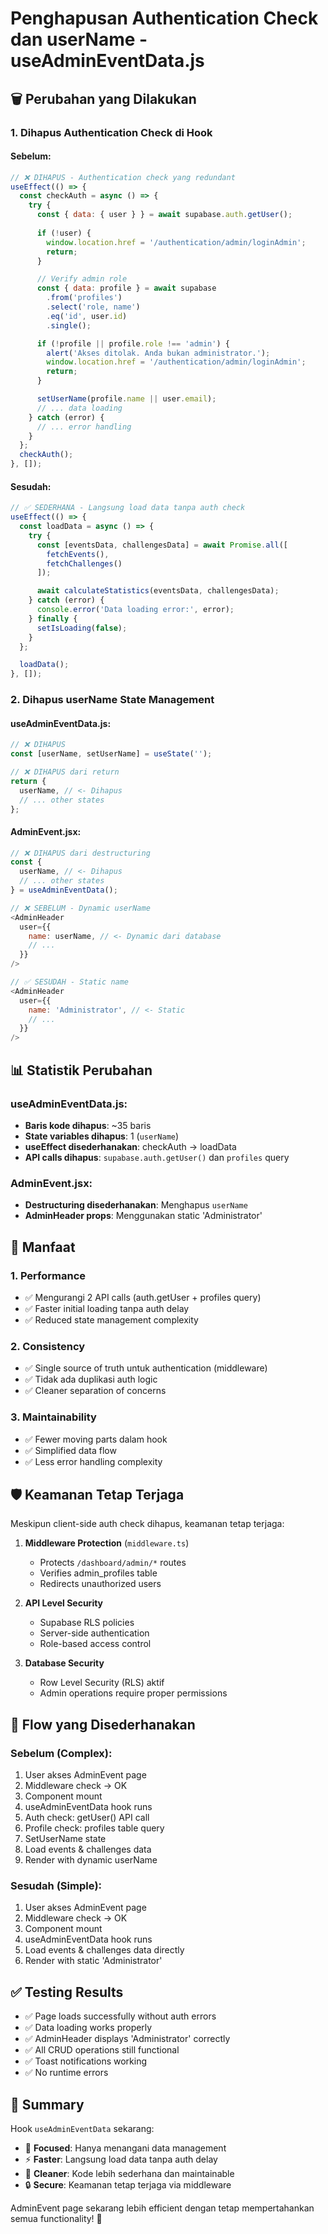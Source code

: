 # Penghapusan Authentication Check dan userName - useAdminEventData.js

## 🗑️ **Perubahan yang Dilakukan**

### 1. **Dihapus Authentication Check di Hook**

#### Sebelum:
```javascript
// ❌ DIHAPUS - Authentication check yang redundant
useEffect(() => {
  const checkAuth = async () => {
    try {
      const { data: { user } } = await supabase.auth.getUser();
      
      if (!user) {
        window.location.href = '/authentication/admin/loginAdmin';
        return;
      }

      // Verify admin role
      const { data: profile } = await supabase
        .from('profiles')
        .select('role, name')
        .eq('id', user.id)
        .single();

      if (!profile || profile.role !== 'admin') {
        alert('Akses ditolak. Anda bukan administrator.');
        window.location.href = '/authentication/admin/loginAdmin';
        return;
      }

      setUserName(profile.name || user.email);
      // ... data loading
    } catch (error) {
      // ... error handling
    }
  };
  checkAuth();
}, []);
```

#### Sesudah:
```javascript
// ✅ SEDERHANA - Langsung load data tanpa auth check
useEffect(() => {
  const loadData = async () => {
    try {
      const [eventsData, challengesData] = await Promise.all([
        fetchEvents(),
        fetchChallenges()
      ]);

      await calculateStatistics(eventsData, challengesData);
    } catch (error) {
      console.error('Data loading error:', error);
    } finally {
      setIsLoading(false);
    }
  };

  loadData();
}, []);
```

### 2. **Dihapus userName State Management**

#### useAdminEventData.js:
```javascript
// ❌ DIHAPUS
const [userName, setUserName] = useState('');

// ❌ DIHAPUS dari return
return {
  userName, // <- Dihapus
  // ... other states
};
```

#### AdminEvent.jsx:
```javascript
// ❌ DIHAPUS dari destructuring
const {
  userName, // <- Dihapus
  // ... other states  
} = useAdminEventData();

// ❌ SEBELUM - Dynamic userName
<AdminHeader 
  user={{
    name: userName, // <- Dynamic dari database
    // ...
  }}
/>

// ✅ SESUDAH - Static name
<AdminHeader 
  user={{
    name: 'Administrator', // <- Static
    // ...
  }}
/>
```

## 📊 **Statistik Perubahan**

### useAdminEventData.js:
- **Baris kode dihapus**: ~35 baris
- **State variables dihapus**: 1 (`userName`)
- **useEffect disederhanakan**: checkAuth → loadData
- **API calls dihapus**: `supabase.auth.getUser()` dan `profiles` query

### AdminEvent.jsx:
- **Destructuring disederhanakan**: Menghapus `userName`
- **AdminHeader props**: Menggunakan static 'Administrator'

## 🎯 **Manfaat**

### 1. **Performance**
- ✅ Mengurangi 2 API calls (auth.getUser + profiles query)
- ✅ Faster initial loading tanpa auth delay
- ✅ Reduced state management complexity

### 2. **Consistency**
- ✅ Single source of truth untuk authentication (middleware)
- ✅ Tidak ada duplikasi auth logic
- ✅ Cleaner separation of concerns

### 3. **Maintainability**
- ✅ Fewer moving parts dalam hook
- ✅ Simplified data flow
- ✅ Less error handling complexity

## 🛡️ **Keamanan Tetap Terjaga**

Meskipun client-side auth check dihapus, keamanan tetap terjaga:

1. **Middleware Protection** (`middleware.ts`)
   - Protects `/dashboard/admin/*` routes
   - Verifies admin_profiles table
   - Redirects unauthorized users

2. **API Level Security**
   - Supabase RLS policies
   - Server-side authentication
   - Role-based access control

3. **Database Security**
   - Row Level Security (RLS) aktif
   - Admin operations require proper permissions

## 🔄 **Flow yang Disederhanakan**

### Sebelum (Complex):
1. User akses AdminEvent page
2. Middleware check → OK
3. Component mount
4. useAdminEventData hook runs
5. Auth check: getUser() API call
6. Profile check: profiles table query  
7. SetUserName state
8. Load events & challenges data
9. Render with dynamic userName

### Sesudah (Simple):
1. User akses AdminEvent page
2. Middleware check → OK
3. Component mount
4. useAdminEventData hook runs
5. Load events & challenges data directly
6. Render with static 'Administrator'

## ✅ **Testing Results**

- ✅ Page loads successfully without auth errors
- ✅ Data loading works properly
- ✅ AdminHeader displays 'Administrator' correctly
- ✅ All CRUD operations still functional
- ✅ Toast notifications working
- ✅ No runtime errors

## 📝 **Summary**

Hook `useAdminEventData` sekarang:
- 🎯 **Focused**: Hanya menangani data management
- ⚡ **Faster**: Langsung load data tanpa auth delay
- 🧹 **Cleaner**: Kode lebih sederhana dan maintainable
- 🔒 **Secure**: Keamanan tetap terjaga via middleware

AdminEvent page sekarang lebih efficient dengan tetap mempertahankan semua functionality! 🚀
